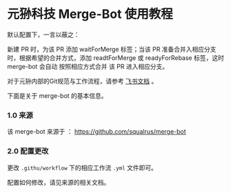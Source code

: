 # 元狲科技 Merge-Bot 使用教程

默认配置下，一言以蔽之：

新建 PR 时，为该 PR 添加 waitForMerge 标签；当该 PR 准备合并入相应分支时，根据希望的合并方式，添加 readtForMerge 或 readyForRebase 标签，这时 merge-bot 会自动 按照相应方式合并 该 PR 进入相应分支。

对于元狲内部的Git规范与工作流程，请参考 [飞书文档](https://m0e8x072xo3.feishu.cn/wiki/PxX8wi760iQalBkft87cqhOmnLe?from=from_copylink ) 。

下面是关于 merge-bot 的基本信息。

### 1.0 来源

该 merge-bot 来源于 ： https://github.com/squalrus/merge-bot

### 2.0 配置更改

更改 `.githu/workflow` 下的相应工作流 `.yml` 文件即可。 

配置如何修改，请见来源的相关文档。